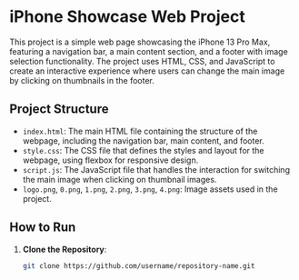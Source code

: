 # iPhone Showcase Web Project

This project is a simple web page showcasing the iPhone 13 Pro Max, featuring a navigation bar, a main content section, and a footer with image selection functionality. The project uses HTML, CSS, and JavaScript to create an interactive experience where users can change the main image by clicking on thumbnails in the footer.

## Project Structure

- `index.html`: The main HTML file containing the structure of the webpage, including the navigation bar, main content, and footer.
- `style.css`: The CSS file that defines the styles and layout for the webpage, using flexbox for responsive design.
- `script.js`: The JavaScript file that handles the interaction for switching the main image when clicking on thumbnail images.
- `logo.png`, `0.png`, `1.png`, `2.png`, `3.png`, `4.png`: Image assets used in the project.

## How to Run

1. **Clone the Repository**:
   ```sh
   git clone https://github.com/username/repository-name.git

